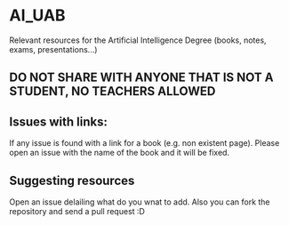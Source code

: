 # AI_UAB
Relevant resources for the Artificial Intelligence Degree (books, notes, exams, presentations...)

## DO NOT SHARE WITH ANYONE THAT IS NOT A STUDENT, NO TEACHERS ALLOWED

## Issues with links:
If any issue is found with a link for a book (e.g. non existent page). Please open an issue with the name of the book and it will be fixed. 

## Suggesting resources
Open an issue delailing what do you wnat to add. Also you can fork the repository and send a pull request :D
